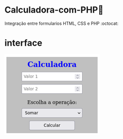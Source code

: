 # Calculadora-com-PHP:elephant:
Integração entre formularios HTML, CSS e PHP :octocat:

# interface

![interface](img/interface.png)
